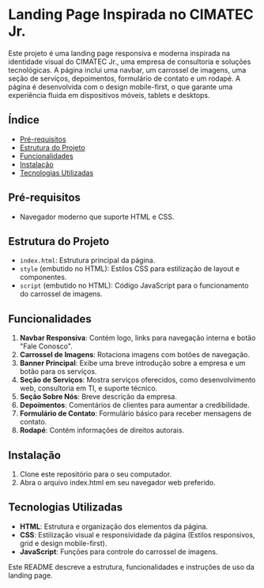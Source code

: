 # Landing Page Inspirada no CIMATEC Jr.

Este projeto é uma landing page responsiva e moderna inspirada na identidade visual do CIMATEC Jr., uma empresa de consultoria e soluções tecnológicas. A página inclui uma navbar, um carrossel de imagens, uma seção de serviços, depoimentos, formulário de contato e um rodapé. A página é desenvolvida com o design mobile-first, o que garante uma experiência fluida em dispositivos móveis, tablets e desktops.

## Índice
- [Pré-requisitos](#pré-requisitos)
- [Estrutura do Projeto](#estrutura-do-projeto)
- [Funcionalidades](#funcionalidades)
- [Instalação](#instalação)
- [Tecnologias Utilizadas](#tecnologias-utilizadas)

## Pré-requisitos
- Navegador moderno que suporte HTML e CSS.

## Estrutura do Projeto
- `index.html`: Estrutura principal da página.
- `style` (embutido no HTML): Estilos CSS para estilização de layout e componentes.
- `script` (embutido no HTML): Código JavaScript para o funcionamento do carrossel de imagens.

## Funcionalidades
1. **Navbar Responsiva**: Contém logo, links para navegação interna e botão "Fale Conosco".
2. **Carrossel de Imagens**: Rotaciona imagens com botões de navegação.
3. **Banner Principal**: Exibe uma breve introdução sobre a empresa e um botão para os serviços.
4. **Seção de Serviços**: Mostra serviços oferecidos, como desenvolvimento web, consultoria em TI, e suporte técnico.
5. **Seção Sobre Nós**: Breve descrição da empresa.
6. **Depoimentos**: Comentários de clientes para aumentar a credibilidade.
7. **Formulário de Contato**: Formulário básico para receber mensagens de contato.
8. **Rodapé**: Contém informações de direitos autorais.

## Instalação
1. Clone este repositório para o seu computador.
2. Abra o arquivo index.html em seu navegador web preferido.

## Tecnologias Utilizadas
- **HTML**: Estrutura e organização dos elementos da página.
- **CSS**: Estilização visual e responsividade da página (Estilos responsivos, grid e design mobile-first).
- **JavaScript**: Funções para controle do carrossel de imagens.

Este README descreve a estrutura, funcionalidades e instruções de uso da landing page.
